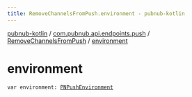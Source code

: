 ```yaml
---
title: RemoveChannelsFromPush.environment - pubnub-kotlin
---
```


[pubnub-kotlin](../../index.html) / [com.pubnub.api.endpoints.push](../index.html) / [RemoveChannelsFromPush](index.html) / [environment](./environment.html)

# environment

`var environment: `[`PNPushEnvironment`](../../com.pubnub.api.enums/-p-n-push-environment/index.html)